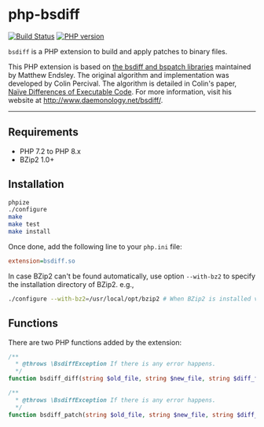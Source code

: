 # php-bsdiff

[![Build Status](https://github.com/deminy/php-bsdiff/actions/workflows/ci.yml/badge.svg)](https://github.com/deminy/php-bsdiff/actions/workflows/ci.yml)
[![PHP version](https://img.shields.io/badge/php-%3E%3D%207.2-8892BF.svg)](https://github.com/deminy/php-bsdiff)

`bsdiff` is a PHP extension to build and apply patches to binary files.

This PHP extension is based on [the bsdiff and bspatch libraries][1] maintained by Matthew Endsley. The original algorithm
and implementation was developed by Colin Percival. The algorithm is detailed in Colin's paper, [Naïve Differences of Executable Code][1].
For more information, visit his website at <http://www.daemonology.net/bsdiff/>.

---

## Requirements

* PHP 7.2 to PHP 8.x
* BZip2 1.0+

## Installation

```bash
phpize
./configure
make
make test
make install
```

Once done, add the following line to your `php.ini` file:

```ini
extension=bsdiff.so
```

In case BZip2 can't be found automatically, use option `--with-bz2` to specify the installation directory of BZip2. e.g.,

```bash
./configure --with-bz2=/usr/local/opt/bzip2 # When BZip2 is installed via Homebrew on MacOS.
```

## Functions

There are two PHP functions added by the extension:

```php
/**
  * @throws \BsdiffException If there is any error happens.
  */
function bsdiff_diff(string $old_file, string $new_file, string $diff_file): void {}

/**
  * @throws \BsdiffException If there is any error happens.
  */
function bsdiff_patch(string $old_file, string $new_file, string $diff_file): void {}
```

[1]: https://github.com/mendsley/bsdiff
[2]: http://www.daemonology.net/papers/bsdiff.pdf

